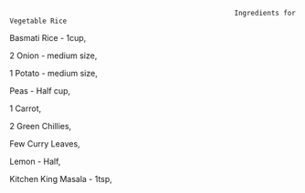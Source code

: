                                                            Ingredients for Vegetable Rice 
  Basmati Rice - 1cup,
  
  2 Onion - medium size,
  
  1 Potato - medium size,
  
  Peas - Half cup,
  
  1 Carrot, 
  
  2 Green Chillies,
  
  Few Curry Leaves,
  
  Lemon - Half,
  
  Kitchen King Masala - 1tsp,
